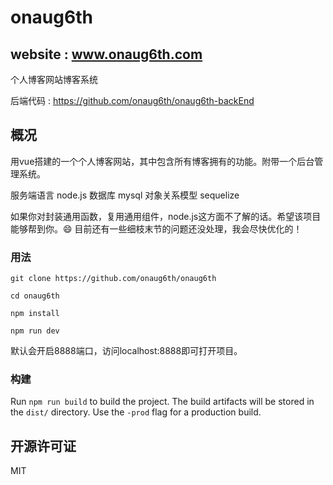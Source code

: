# onaug6th

## website : www.onaug6th.com

个人博客网站博客系统

后端代码 : https://github.com/onaug6th/onaug6th-backEnd

## 概况

用vue搭建的一个个人博客网站，其中包含所有博客拥有的功能。附带一个后台管理系统。

服务端语言   node.js
数据库       mysql
对象关系模型  sequelize

如果你对封装通用函数，复用通用组件，node.js这方面不了解的话。希望该项目能够帮到你。😄
目前还有一些细枝末节的问题还没处理，我会尽快优化的！

### 用法

```
git clone https://github.com/onaug6th/onaug6th

cd onaug6th

npm install 

npm run dev
```
默认会开启8888端口，访问localhost:8888即可打开项目。

### 构建

Run `npm run build` to build the project. The build artifacts will be stored in the `dist/` directory. Use the `-prod` flag for a production build.

## 开源许可证

MIT
